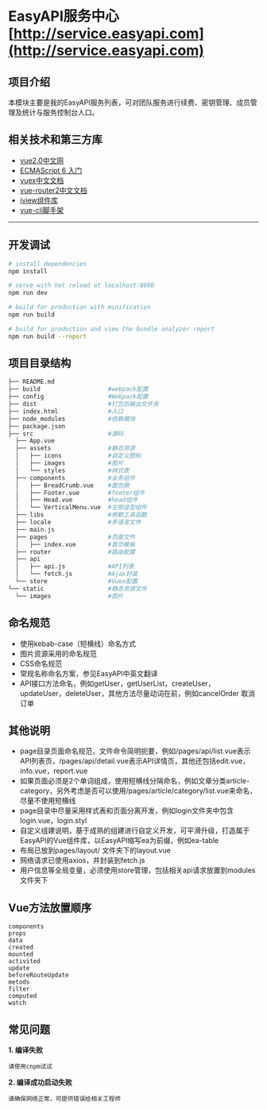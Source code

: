 # EasyAPI服务中心 [http://service.easyapi.com](http://service.easyapi.com)

## 项目介绍
本模块主要是我的EasyAPI服务列表，可对团队服务进行续费、密钥管理、成员管理及统计与服务控制台人口。

## 相关技术和第三方库

* [vue2.0中文网](https://vuefe.cn/v2/guide/)
* [ECMAScript 6 入门](http://es6.ruanyifeng.com/)
* [vuex中文文档](https://vuex.vuejs.org/zh-cn/)
* [vue-router2中文文档](https://router.vuejs.org/zh-cn/)
* [iview组件库](https://www.iviewui.com/)
* [vue-cli脚手架](https://github.com/vuejs/vue-cli)

---

## 开发调试

``` bash
# install dependencies
npm install

# serve with hot reload at localhost:8080
npm run dev

# build for production with minification
npm run build

# build for production and view the bundle analyzer report
npm run build --report
```

## 项目目录结构

``` bash
├── README.md
├── build                   #webpack配置
├── config                  #Webpack配置
├── dist                    #打包后输出文件夹
├── index.html              #入口
├── node_modules            #依赖模块
├── package.json
├── src                     #源码
  ├── App.vue
  ├── assets                #静态资源
  │   ├── icons             #自定义图标
  │   ├── images            #图片
  │   └── styles            #样式表
  ├── components            #业务组件
  │   ├── BreadCrumb.vue    #面包屑
  │   ├── Footer.vue        #footer组件
  │   ├── Head.vue          #head组件
  │   └── VerticalMenu.vue  #左侧竖型组件
  ├── libs                  #依赖工具函数
  ├── locale                #多语言文件
  ├── main.js
  ├── pages                 #页面文件
  │   ├── index.vue   　　　 #首页模板
  ├── router                #路由配置
  ├── api
  │   ├── api.js            #API列表
  │   └── fetch.js          #Ajax封装
  └── store                 #Vuex配置
└── static                  #静态资源文件
  └── images                #图片

```

## 命名规范

* 使用kebab-case（短横线）命名方式
* 图片资源采用的命名规范
* CSS命名规范
* 常规名称命名方案，参见EasyAPI中英文翻译
* API接口方法命名，例如getUser，getUserList，createUser，updateUser，deleteUser，其他方法尽量动词在前，例如cancelOrder 取消订单

## 其他说明

* page目录页面命名规范，文件命令简明扼要，例如/pages/api/list.vue表示API列表页，/pages/api/detail.vue表示API详情页，其他还包括edit.vue，info.vue，report.vue
* 如果页面必须是2个单词组成，使用短横线分隔命名，例如文章分类article-category，另外考虑是否可以使用/pages/article/category/list.vue来命名，尽量不使用短横线
* page目录中尽量采用样式表和页面分离开发，例如login文件夹中包含login.vue，login.styl
* 自定义组建说明，基于成熟的组建进行自定义开发，可平滑升级，打造属于EasyAPI的Vue组件库，以EasyAPI缩写ea为前缀，例如ea-table
* 布局已放到pages/layout/ 文件夹下的layout.vue
* 网络请求已使用axios，并封装到fetch.js
* 用户信息等全局变量，必须使用store管理，包括相关api请求放置到modules文件夹下

## Vue方法放置顺序
    components
    props
    data
    created
    mounted
    activited
    update
    beforeRouteUpdate
    metods
    filter
    computed
    watch

## 常见问题


**1. 编译失败**

	请使用cnpm试试

**2. 编译成功启动失败**

	请确保网络正常，可提供错误给相关工程师
